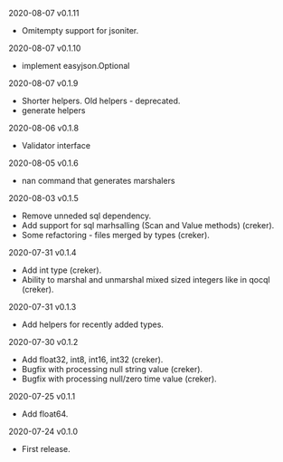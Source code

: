 2020-08-07 v0.1.11
- Omitempty support for jsoniter.

2020-08-07 v0.1.10
- implement easyjson.Optional

2020-08-07 v0.1.9
- Shorter helpers. Old helpers - deprecated.
- generate helpers

2020-08-06 v0.1.8
- Validator interface

2020-08-05 v0.1.6
- nan command that generates marshalers

2020-08-03 v0.1.5
- Remove unneded sql dependency.
- Add support for sql marhsalling (Scan and Value methods) (creker).
- Some refactoring - files merged by types (creker).

2020-07-31 v0.1.4
- Add int type (creker).
- Ability to marshal and unmarshal mixed sized integers like in qocql (creker).

2020-07-31 v0.1.3
- Add helpers for recently added types.

2020-07-30 v0.1.2
- Add float32, int8, int16, int32 (creker).
- Bugfix with processing null string value (creker).
- Bugfix with processing null/zero time value (creker).

2020-07-25 v0.1.1
  - Add float64.

2020-07-24 v0.1.0
  - First release.
